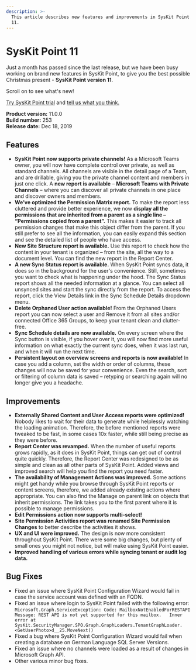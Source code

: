 ```yaml
---
description: >-
  This article describes new features and improvements in SysKit Point version
  11.
---
```


# SysKit Point 11

Just a month has passed since the last release, but we have been busy working on brand new features in SysKit Point, to give you the best possible Christmas present - **SysKit Point version 11**.

Scroll on to see what's new!

[Try SysKit Point trial](https://www.syskit.com/products/point/request-a-free-trial/) and [tell us what you think.](https://www.syskit.com/company/contact-us/)

**Product version:** 11.0.0  
**Build number:** 253  
**Release date:** Dec 18, 2019

## Features

* **SysKit Point now supports private channels!** As a Microsoft Teams owner, you will now have complete control over private, as well as standard channels. All channels are visible in the detail page of a Team, and are drillable, giving you the private channel content and members in just one click. A **new report is available** – **Microsoft Teams with Private Channels** – where you can discover all private channels in one place and discover owners and members. 
* **We’ve optimized the Permission Matrix report.** To make the report less cluttered and provide better experience, we now **display all the permissions that are inherited from a parent as a single line – “Permissions copied from a parent”.** This makes it easier to track all permission changes that make this object differ from the parent. If you still prefer to see all the information, you can easily expand this section and see the detailed list of people who have access. 
* **New Site Structure report is available.** Use this report to check how the content in your tenant is organized – from the site, all the way to a document level. You can find the new report in the Report Center. 
* **A new Sync Status report is available.** When SysKit Point syncs data, it does so in the background for the user's convenience. Still, sometimes you want to check what is happening under the hood. The Sync Status report shows all the needed information at a glance. You can select all unsynced sites and start the sync directly from the report. To access the report, click the View Details link in the Sync Schedule Details dropdown menu. 
* **Delete Orphaned User action available!** From the Orphaned Users report you can now select a user and Remove it from all sites and/or connected Office 365 Groups, to keep your tenant clean and clutter-free. 
* **Sync Schedule details are now available.** On every screen where the Sync button is visible, if you hover over it, you will now find more useful information on what exactly the current sync does, when it was last run, and when it will run the next time. 
* **Persistent layout on overview screens and reports is now available!** In case you add a column, set the width or order of columns, these changes will now be saved for your convenience. Even the search, sort or filtering of column data is saved – retyping or searching again will no longer give you a headache. 

## Improvements

* **Externally Shared Content and User Access reports were optimized!** Nobody likes to wait for their data to generate while helplessly watching the loading animation. Therefore, the before mentioned reports were tweaked to be fast, in some cases 10x faster, while still being precise as they were before.  
* **Report Center was revamped.** When the number of useful reports grows rapidly, as it does in SysKit Point, things can get out of control quite quickly. Therefore, the Report Center was redesigned to be as simple and clean as all other parts of SysKit Point. Added views and improved search will help you find the report you need faster. 
* **The availability of Management Actions was improved.** Some actions might get handy while you browse through SysKit Point reports or content screens, therefore, we added already existing actions where appropriate. You can also find the Manage on parent link on objects that inherit permissions. The link takes you to the first parent where it is possible to manage permissions.  
* **Edit Permissions action now supports multi-select!** 
* **Site Permission Activities report was renamed Site Permission Changes** to better describe the activities it shows. 
* **UX and UI were improved.** The design is now more consistent throughout SysKit Point. There were some big changes, but plenty of small ones you might not notice, but will make using SysKit Point easier.  
* **Improved handling of various errors while syncing tenant or audit log data.** 

## **Bug Fixes**

* Fixed an issue where SysKit Point Configuration Wizard would fail in case the service account was defined with an FQDN. 
* Fixed an issue where login to SysKit Point failed with the following error:   `Microsoft.Graph.ServiceException: Code: MailboxNotEnabledForRESTAPI  Message: REST API is not yet supported for this mailbox.   Inner error at SysKit.SecurityManager.SPO.Graph.GraphLoaders.TenantGraphLoader.<GetUserPhoto>d__25.MoveNext()`
* Fixed a bug where SysKit Point Configuration Wizard would fail when creating a database on German Language SQL Server Versions. 
* Fixed an issue where no channels were loaded as a result of changes in Microsoft Graph API.  
* Other various minor bug fixes. 

